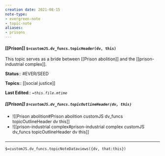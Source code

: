 ```yaml
---
creation date: 2021-08-15
note-type: 
- evergreen-note
- topic-note
aliases:
- prisons
---
```

 
#### [[Prison]] `$=customJS.dv_funcs.topicHeader(dv, this)`

This topic serves as a bride between [[Prison abolition]] and the [[prison-industrial complex]].

**Status**:: #EVER/SEED 

**Topics**::  [[social justice]]

**Last Edited**:: *`=this.file.mtime`*

##### [[Prison]] `$=customJS.dv_funcs.topicOutlineHeader(dv, this)`
- ![[Prison abolition#Prison abolition customJS dv_funcs topicOutlineHeader dv this]]
- ![[prison-industrial complex#prison-industrial complex customJS dv_funcs topicOutlineHeader dv this]]

### <hr class="dataviews"/>

`$=customJS.dv_funcs.topicNoteDataviews({dv, that:this})`